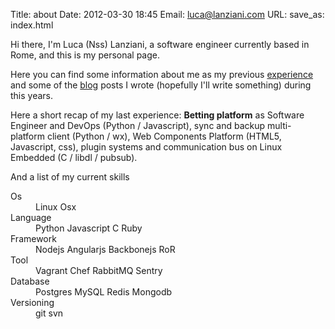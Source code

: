 Title: about
Date: 2012-03-30 18:45
Email: luca@lanziani.com
URL:
save_as: index.html

Hi there, I'm Luca (Nss) Lanziani, a software engineer currently based in Rome, and this is my personal page.

Here you can find some information about me as my previous [experience](pages/experience.html) and some of the [blog](blog/) posts I wrote (hopefully I'll write something) during this years.

Here a short recap of my last experience: __Betting platform__ as Software Engineer and DevOps (Python / Javascript), sync and backup multi-platform client (Python / wx), Web Components Platform (HTML5, Javascript, css), plugin systems and communication bus on Linux Embedded (C / libdl / pubsub).

And a list of my current skills

<dl class="dl-horizontal">
	<dt>Os</dt>
	<dd>
	  <span class="label label-info">Linux</span>
	  <span class="label label-info">Osx</span>
	</dd>
	<dt>Language</dt>
	<dd>
	  <span class="label label-default">Python</span>
	  <span class="label label-default">Javascript</span>
	  <span class="label label-default">C</span>
	  <span class="label label-default">Ruby</span>
	</dd>
	<dt>Framework</dt>
	<dd>
	  <span class="label label-success">Nodejs</span>
	  <span class="label label-success">Angularjs</span>
	  <span class="label label-success">Backbonejs</span>
	  <span class="label label-success">RoR</span>
	</dd>
	<dt>Tool</dt>
	<dd>
	  <span class="label label-primary">Vagrant</span>
	  <span class="label label-primary">Chef</span>
	  <span class="label label-primary">RabbitMQ</span>
	  <span class="label label-primary">Sentry</span>
	</dd>
	<dt>Database</dt>
	<dd>
	  <span class="label label-danger">Postgres</span>
	  <span class="label label-danger">MySQL</span>
	  <span class="label label-danger">Redis</span>
	  <span class="label label-danger">Mongodb</span>
	</dd>
	<dt>Versioning</dt>
	<dd>
	  <span class="label label-warning">git</span>
	  <span class="label label-warning">svn</span>
	</dd>
</dl>
